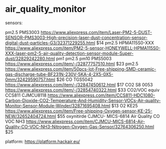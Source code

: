 # air_quality_monitor
sensors:


pm2.5 PMS3003  https://www.aliexpress.com/item/Laser-PM2-5-DUST-SENSOR-PMS3003-High-precision-laser-dust-concentration-sensor-digital-dust-particles-G3/32371229255.html  $14
pm2.5 HPMA115S0-XXX https://www.aliexpress.com/item/PM2-5-sensor-HONEYWELL-HPMA115S0-XXX-laser-pm2-5-air-quality-detection-sensor-module-Super-dust/32829242280.html
pm1 pm2.5 pm10 PMS5003 https://www.aliexpress.com/item/-/32877757510.html $23
pm2.5 https://www.aliexpress.com/item/50pcs-lot-Free-shipping-SMD-ceramic-gas-discharge-tube-BF231N-230V-5KA-4-2X5-0X5-0mm/32429590757.html $26
CO TGS5042 https://www.aliexpress.com/item/-/32847450612.html  $17
CO2 S8 0053 https://www.aliexpress.com/item/-/32854740322.html $33
CO2/VOC equiv CCS811 CJMCU8118 https://www.aliexpress.com/item/CCS811-HDC1080-Carbon-Dioxide-CO2-Temperature-And-Humidity-Sensor-VOCs-Air-quality-Monitor-Sensor-Module-Winder/32871695408.html $13
O2 KE25 https://www.aliexpress.com/item/Free-shipping-Oxygen-sensor-KE-25-NEW/32652404724.html  $55
oxynitirde CJMCU- MICS-6814 Air Quality CO VOC NH3 https://www.aliexpress.com/item/CJMCU-MICS-6814-Air-Quality-CO-VOC-NH3-Nitrogen-Oxygen-Gas-Sensor/32764306250.html $25

platform: https://platform.hackair.eu/
